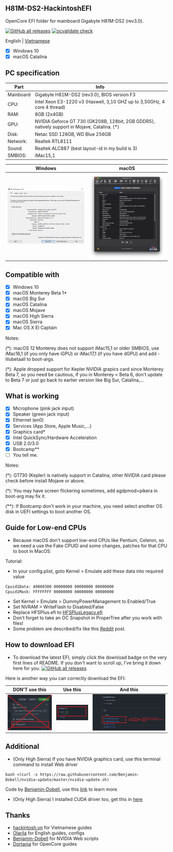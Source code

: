 ## H81M-DS2-HackintoshEFI

OpenCore EFI folder for mainboard Gigabyte H81M-DS2 (rev3.0).


[![GitHub all releases](https://img.shields.io/github/downloads/dtcu0ng/H81M-DS2-Hackintosh/total)](https://github.com/dtcu0ng/H81M-DS2-Hackintosh/releases) [![ocvalidate check](https://github.com/dtcu0ng/H81M-DS2-Hackintosh/workflows/CI/badge.svg)](https://github.com/dtcu0ng/H81M-DS2-Hackintosh/actions)

English | [Vietnamese](README_vi.md)

- [x] Windows 10
- [x] macOS Catalina

## PC specification

| Part  | Info |
| ------------- | ------------- |
| Mainboard | Gigabyte H81M-DS2 (rev3.0), BIOS version F3  |
| CPU:  | Intel Xeon E3-1220 v3 (Haswell, 3,10 GHZ up to 3,50GHz, 4 core 4 thread)  |
| RAM:  | 8GB (2x4GB)  |
| GPU:  | NVIDIA Geforce GT 730 (GK208B, 128bit, 2GB GDDR5), natively support in Mojave, Catalina. (*) |
| Disk:  | Netac SSD 128GB, WD Blue 256GB  |
| Network: | Realtek RTL8111 |
| Sound:  | Realtek ALC887 (best layout-id in my build is 3)  |
| SMBIOS:  | iMac15,1  |


| Windows  | macOS |
| ------------- | ------------- |
| ![dxdiag windows spec](images/systeminfo_win.png "System specfication") | ![hackintool spec](images/systeminfo_mac.png "System specfication")  |

## Compatible with

- [x] Windows 10
- [x] macOS Monterey Beta 1*
- [x] macOS Big Sur
- [x] macOS Catalina
- [x] macOS Mojave
- [x] macOS High Sierra
- [x] macOS Sierra
- [x] Mac OS X El Captain

Notes:

(*): macOS 12 Monterey does not support iMac15,1 or older SMBIOS, use iMac16,1 (if you only have iGPU) or iMac17,1 (if you have dGPU) and add -lilubetaall to boot-args.

(*): Apple dropped support for Kepler NVIDIA grapics card since Monterey Beta 7, so you need be cautious, if you in Monterey < Beta 6, don't update to Beta 7 or just go back to earlier version like Big Sur, Catalina,...

## What is working

- [x] Microphone (pink jack input)
- [x] Speaker (green jack input)
- [x] Ethernet (en0)
- [x] Services (App Store, Apple Music,...)
- [x] Graphics card*
- [x] Intel QuickSync/Hardware Acceleration
- [x] USB 2.0/3.0
- [x] Bootcamp**
- [ ] You tell me.

Notes: 

(*): GT730 (Kepler) is natively support in Catalina, other NVIDIA card please check before install Mojave or above.

(*): You may have screen flickering sometimes, add agdpmod=pikera in boot-arg may fix it. 

(**): If Bootcamp don't work in your machine, you need select another OS disk in UEFI settings to boot another OS.

## Guide for Low-end CPUs
+ Because macOS don't support low-end CPUs like Pentium, Celeron, so we need a use the Fake CPUID and some changes, patches for that CPU to boot in MacOS:

Tutorial:
+ In your config.plist, goto Kernel > Emulate add these data into required value
```
Cpuid1Data: A9060300 00000000 00000000 00000000
Cpuid1Mask: FFFFFFFF 00000000 00000000 00000000
```
+ Set Kernel > Emulate > DummyPowerManagement to Enabled/True
+ Set NVRAM > WriteFlash to Disabled/False
+ Replace HFSPlus.efi to [HFSPlusLegacy.efi](https://github.com/acidanthera/OcBinaryData/blob/master/Drivers/HfsPlusLegacy.efi)
+ Don't forget to take an OC Snapshot in ProperTree after you work with files!
+ Some problem are described/fix like this [Reddit](https://www.reddit.com/r/hackintosh/comments/gn41rk/stuck_in_oc_watchdog_status_is_0/) post.

## How to download EFI
+ To download the latest EFI, simply click the download badge on the very first lines of README. If you don't want to scroll up, I've bring it down here for you. [![GitHub all releases](https://img.shields.io/github/downloads/dtcu0ng/H81M-DS2-Hackintosh/total)](https://github.com/dtcu0ng/H81M-DS2-Hackintosh/releases)

Here is another way you can correctly download the EFI:

| DON'T use this  | Use this | And this |
| ------------- | ------------- | ------------- |
| ![don't use this](images/dont_use_this_to_download.png "Don't use this") | ![use this](images/use_this.png "Use this") | ![and this](images/and_this.png "and this") |

## Additional
+ (Only High Sierra) If you have NVIDIA graphics card, use this terminal command to install Web driver

```
bash <(curl -s https://raw.githubusercontent.com/Benjamin-Dobell/nvidia-update/master/nvidia-update.sh)
```
Code by [Benjamin-Dobell](https://github.com/Benjamin-Dobell/), use this [link](https://github.com/Benjamin-Dobell/nvidia-update/) to learn more.
+ (Only High Sierra) I installed CUDA driver too, get this in [here](https://www.nvidia.com/en-us/drivers/cuda/mac-driver-archive/)

## Thanks
+ [hackintosh.vn](https://hackintosh.vn) for Vietnamese guides
+ [Olarila](https://olarila.com) for English guides, configs
+ [Benjamin-Dobell](https://github.com/Benjamin-Dobell/) for NVIDIA Web scripts
+ [Dortania](https://dortania.github.io/OpenCore-Install-Guide/) for OpenCore guides
